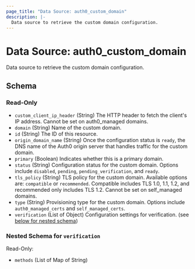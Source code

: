 ```yaml
---
page_title: "Data Source: auth0_custom_domain"
description: |-
  Data source to retrieve the custom domain configuration.
---
```


# Data Source: auth0_custom_domain

Data source to retrieve the custom domain configuration.



<!-- schema generated by tfplugindocs -->
## Schema

### Read-Only

- `custom_client_ip_header` (String) The HTTP header to fetch the client's IP address. Cannot be set on auth0_managed domains.
- `domain` (String) Name of the custom domain.
- `id` (String) The ID of this resource.
- `origin_domain_name` (String) Once the configuration status is `ready`, the DNS name of the Auth0 origin server that handles traffic for the custom domain.
- `primary` (Boolean) Indicates whether this is a primary domain.
- `status` (String) Configuration status for the custom domain. Options include `disabled`, `pending`, `pending_verification`, and `ready`.
- `tls_policy` (String) TLS policy for the custom domain. Available options are: `compatible` or `recommended`. Compatible includes TLS 1.0, 1.1, 1.2, and recommended only includes TLS 1.2. Cannot be set on self_managed domains.
- `type` (String) Provisioning type for the custom domain. Options include `auth0_managed_certs` and `self_managed_certs`.
- `verification` (List of Object) Configuration settings for verification. (see [below for nested schema](#nestedatt--verification))

<a id="nestedatt--verification"></a>
### Nested Schema for `verification`

Read-Only:

- `methods` (List of Map of String)


